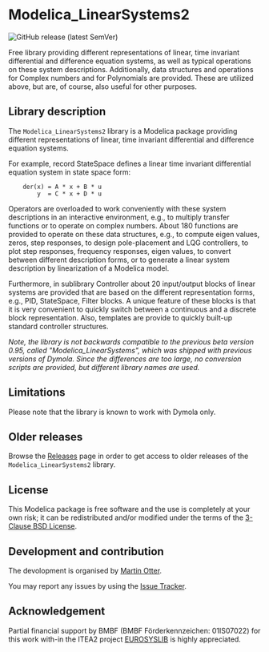 # Modelica_LinearSystems2

![GitHub release (latest SemVer)](https://img.shields.io/github/v/release/modelica/Modelica_LinearSystems2?label=last%20release&sort=semver&style=flat-square)

Free library providing different representations of linear, time invariant differential and difference equation systems, as well as typical operations on these system descriptions.
Additionally, data structures and operations for Complex numbers and for Polynomials are provided. These are utilized above, but are, of course, also useful for other purposes.

## Library description

The `Modelica_LinearSystems2` library is a Modelica package providing different representations of linear, time invariant differential and difference equation systems.

For example, record StateSpace defines a linear time invariant differential equation system in state space form:

        der(x) = A * x + B * u
            y  = C * x + D * u

Operators are overloaded to work conveniently with these system descriptions in an interactive environment, e.g., to multiply transfer functions or to operate on complex numbers.
About 180 functions are provided to operate on these data structures, e.g., to compute eigen values, zeros, step responses, to design pole-placement and LQG controllers, to plot step responses, frequency responses, eigen values, to convert between different description forms, or to generate a linear system description by linearization of a Modelica model.

Furthermore, in sublibrary Controller about 20 input/output blocks of linear systems are provided that are based on the different representation forms, e.g., PID, StateSpace, Filter blocks. A unique feature of these blocks is that it is very convenient to quickly switch between a continuous and a discrete block representation. Also, templates are provide to quickly built-up standard controller structures.

*Note, the library is not backwards compatible to the previous beta version 0.95, called "Modelica_LinearSystems", which was shipped with previous versions of Dymola. Since the differences are too large, no conversion scripts are provided, but different library names are used.*

## Limitations

Please note that the library is known to work with Dymola only.

## Older releases

Browse the [Releases](../../releases) page in order to get access to older releases of the `Modelica_LinearSystems2` library.

## License

This Modelica package is free software and the use is completely at your own risk;
it can be redistributed and/or modified under the terms of the [3-Clause BSD License](https://github.com/modelica/ModelicaStandardLibrary/blob/master/LICENSE).

## Development and contribution
The devolopment is organised by [Martin Otter](http://www.robotic.dlr.de/Martin.Otter).

You may report any issues by using the [Issue Tracker](../../issues).

## Acknowledgement
Partial financial support by BMBF (BMBF Förderkennzeichen: 01IS07022) for this work with-in the ITEA2 project [EUROSYSLIB](https://modelica.org/publications/newsletters/2009-1/index_html#eurosyslib) is highly appreciated.

